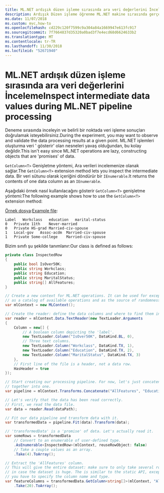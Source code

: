 ```yaml
---
title: ML.NET ardışık düzen işleme sırasında ara veri değerlerini İnceleme
description: Ardışık Düzen işleme öğrenme ML.NET makine sırasında gerçek ara veri değerlerini incelemek hakkında bilgi edinin
ms.date: 11/07/2018
ms.custom: mvc,how-to
ms.openlocfilehash: cd229c120f7599c9a304a84a1669947e613fc917
ms.sourcegitcommit: 7f7664837d35320a0bad3f7e4ecd68d6624633b2
ms.translationtype: MT
ms.contentlocale: tr-TR
ms.lasthandoff: 11/30/2018
ms.locfileid: "52671940"
---
```

# <a name="inspect-intermediate-data-values-during-mlnet-pipeline-processing"></a><span data-ttu-id="7dada-103">ML.NET ardışık düzen işleme sırasında ara veri değerlerini İnceleme</span><span class="sxs-lookup"><span data-stu-id="7dada-103">Inspect intermediate data values during ML.NET pipeline processing</span></span>

<span data-ttu-id="7dada-104">Deneme sırasında inceleyin ve belirli bir noktada veri işleme sonuçları doğrulamak isteyebilirsiniz.</span><span class="sxs-lookup"><span data-stu-id="7dada-104">During the experiment, you may want to observe and validate the data processing results at a given point.</span></span> <span data-ttu-id="7dada-105">ML.NET işlemleri oluşturma veri ' gösterir' olan nesneleri yavaş olduğundan, bu kolay değildir.</span><span class="sxs-lookup"><span data-stu-id="7dada-105">This isn't easy since ML.NET operations are lazy, constructing objects that are 'promises' of data.</span></span>

<span data-ttu-id="7dada-106">`GetColumn<T>` Genişletme yöntemi, Ara verileri incelemenize olanak sağlar.</span><span class="sxs-lookup"><span data-stu-id="7dada-106">The `GetColumn<T>` extension method lets you inspect the intermediate data.</span></span> <span data-ttu-id="7dada-107">Bir veri sütunu olarak içeriğini döndürür bir `IEnumerable`.</span><span class="sxs-lookup"><span data-stu-id="7dada-107">It returns the contents of one data column as an `IEnumerable`.</span></span>

<span data-ttu-id="7dada-108">Aşağıdaki örnek nasıl kullanılacağını gösterir `GetColumn<T>` genişletme yöntemi:</span><span class="sxs-lookup"><span data-stu-id="7dada-108">The following example shows how to use the `GetColumn<T>` extension method:</span></span>

<span data-ttu-id="7dada-109">[Örnek dosya](https://github.com/dotnet/machinelearning/tree/master/test/data/adult.tiny.with-schema.txt):</span><span class="sxs-lookup"><span data-stu-id="7dada-109">[Example file](https://github.com/dotnet/machinelearning/tree/master/test/data/adult.tiny.with-schema.txt):</span></span>
```
Label   Workclass   education   marital-status
0   Private 11th    Never-married
0   Private HS-grad Married-civ-spouse
1   Local-gov   Assoc-acdm  Married-civ-spouse
1   Private Some-college    Married-civ-spouse

```

<span data-ttu-id="7dada-110">Bizim sınıfı şu şekilde tanımlanır:</span><span class="sxs-lookup"><span data-stu-id="7dada-110">Our class is defined as follows:</span></span>

```csharp
private class InspectedRow
{
    public bool IsOver50K;
    public string Workclass;
    public string Education;
    public string MaritalStatus;
    public string[] AllFeatures;
}
```

```csharp
// Create a new context for ML.NET operations. It can be used for exception tracking and logging, 
// as a catalog of available operations and as the source of randomness.
var mlContext = new MLContext();

// Create the reader: define the data columns and where to find them in the text file.
var reader = mlContext.Data.TextReader(new TextLoader.Arguments
{
    Column = new[] {
        // A boolean column depicting the 'label'.
        new TextLoader.Column("IsOver50K", DataKind.BL, 0),
        // Three text columns.
        new TextLoader.Column("Workclass", DataKind.TX, 1),
        new TextLoader.Column("Education", DataKind.TX, 2),
        new TextLoader.Column("MaritalStatus", DataKind.TX, 3)
    },
    // First line of the file is a header, not a data row.
    HasHeader = true
});

// Start creating our processing pipeline. For now, let's just concatenate all the text columns
// together into one.
var pipeline = mlContext.Transforms.Concatenate("AllFeatures", "Education", "MaritalStatus");

// Let's verify that the data has been read correctly. 
// First, we read the data file.
var data = reader.Read(dataPath);

// Fit our data pipeline and transform data with it.
var transformedData = pipeline.Fit(data).Transform(data);

// 'transformedData' is a 'promise' of data. Let's actually read it.
var someRows = transformedData
    // Convert to an enumerable of user-defined type. 
    .AsEnumerable<InspectedRow>(mlContext, reuseRowObject: false)
    // Take a couple values as an array.
    .Take(4).ToArray();

// Extract the 'AllFeatures' column.
// This will give the entire dataset: make sure to only take several row
// in case the dataset is huge. The is similar to the static API, except
// you have to specify the column name and type.
var featureColumns = transformedData.GetColumn<string[]>(mlContext, "AllFeatures")
    .Take(20).ToArray();
```